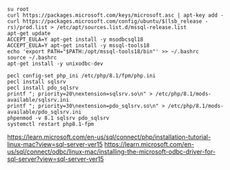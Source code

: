 ```shell
su root
curl https://packages.microsoft.com/keys/microsoft.asc | apt-key add -
curl https://packages.microsoft.com/config/ubuntu/$(lsb_release -rs)/prod.list > /etc/apt/sources.list.d/mssql-release.list
apt-get update
ACCEPT_EULA=Y apt-get install -y msodbcsql18
ACCEPT_EULA=Y apt-get install -y mssql-tools18
echo 'export PATH="$PATH:/opt/mssql-tools18/bin"' >> ~/.bashrc
source ~/.bashrc
apt-get install -y unixodbc-dev

pecl config-set php_ini /etc/php/8.1/fpm/php.ini
pecl install sqlsrv
pecl install pdo_sqlsrv
printf "; priority=20\nextension=sqlsrv.so\n" > /etc/php/8.1/mods-available/sqlsrv.ini
printf "; priority=30\nextension=pdo_sqlsrv.so\n" > /etc/php/8.1/mods-available/pdo_sqlsrv.ini
phpenmod -v 8.1 sqlsrv pdo_sqlsrv
systemctl restart php8.1-fpm
```

https://learn.microsoft.com/en-us/sql/connect/php/installation-tutorial-linux-mac?view=sql-server-ver15
https://learn.microsoft.com/en-us/sql/connect/odbc/linux-mac/installing-the-microsoft-odbc-driver-for-sql-server?view=sql-server-ver15
